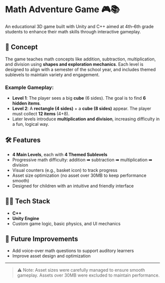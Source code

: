 # Math Adventure Game 🎮📚

An educational 3D game built with Unity and C++ aimed at 4th–6th grade students to enhance their math skills through interactive gameplay.

## 🧠 Concept
The game teaches math concepts like addition, subtraction, multiplication, and division using **shapes and exploration mechanics**. Each level is designed to align with a semester of the school year, and includes themed sublevels to maintain variety and engagement.

### Example Gameplay:
- **Level 1**: The player sees a big **cube** (6 sides). The goal is to find **6 hidden items**.
- **Level 2**: A **rectangle (4 sides)** + a **cube (8 sides)** appear. The player must collect **12 items** (4+8).
- Later levels introduce **multiplication and division**, increasing difficulty in a fun, logical way.

## 🛠️ Features
- **4 Main Levels**, each with **4 Themed Sublevels**
- Progressive math difficulty: addition ➡ subtraction ➡ multiplication ➡ division
- Visual counters (e.g., basket icon) to track progress
- Asset size optimization (no asset over 30MB to keep performance smooth)
- Designed for children with an intuitive and friendly interface

## 👩‍💻 Tech Stack
- **C++**
- **Unity Engine**
- Custom game logic, basic physics, and UI mechanics

## 🚀 Future Improvements
- Add voice-over math questions to support auditory learners
- Improve asset design and optimization
---

> ⚠️ Note: Asset sizes were carefully managed to ensure smooth gameplay. Assets over 30MB were excluded to maintain performance.
